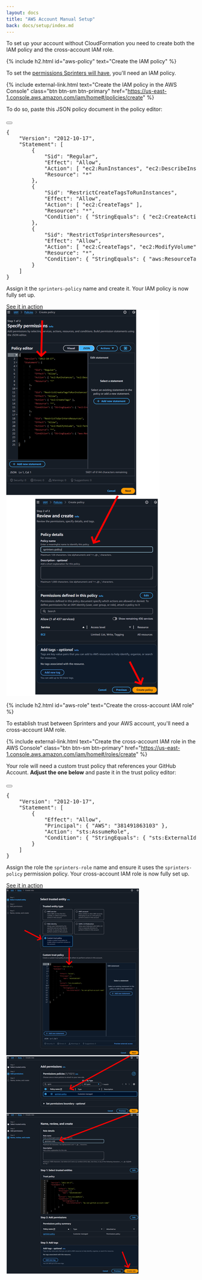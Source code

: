 ```yaml
---
layout: docs
title: "AWS Account Manual Setup"
back: docs/setup/index.md
---
```


To set up your account without CloudFormation you need to create both the IAM policy and the cross-account IAM role.

{% include h2.html id="aws-policy" text="Create the IAM policy" %}

To set the [permissions Sprinters will have](/docs/security#aws-permissions), you'll need an IAM policy.

{% include external-link.html text="Create the IAM policy in the AWS Console" class="btn btn-sm btn-primary"
        href="https://us-east-1.console.aws.amazon.com/iam/home#/policies/create" %}

<p class="mb-1">To do so, paste this <span class="fw-bold text-warning">JSON policy document</span> in the policy editor:</p>
<div class="alert alert-info font-monospace p-0 mb-2 position-relative" role="alert">
    <button type="button" class="btn-copy" title="Copy to clipboard"><i class="bi bi-copy"></i></button>
    <pre class="mb-0 p-2 fs-8">{
    "Version": "2012-10-17",
    "Statement": [
        {
            "Sid": "Regular",
            "Effect": "Allow",
            "Action": [ "ec2:RunInstances", "ec2:DescribeInstances", "ec2:DescribeSpotPriceHistory" ],
            "Resource": "*"
        },
        {
            "Sid": "RestrictCreateTagsToRunInstances",
            "Effect": "Allow",
            "Action": [ "ec2:CreateTags" ],
            "Resource": "*",
            "Condition": { "StringEquals": { "ec2:CreateAction": "RunInstances" } }
        },
        {
            "Sid": "RestrictToSprintersResources",
            "Effect": "Allow",
            "Action": [ "ec2:CreateTags", "ec2:ModifyVolume", "ec2:TerminateInstances" ],
            "Resource": "*",
            "Condition": { "StringEquals": { "aws:ResourceTag/sprinters:sprinters": "true" } }
        }
    ]
}</pre>
</div>

Assign it the `sprinters-policy` name and create it. Your IAM policy is now fully set up.

<a class="btn btn-secondary btn-sm" data-bs-toggle="collapse" href="#aws-policy-setup" aria-expanded="false" aria-controls="aws-policy-setup">
    <i class="bi bi-image me-1"></i>
    See it in action
</a>
<div class="collapse" id="aws-policy-setup">
    <img src="/assets/setup/aws-policy.png" alt="AWS IAM Policy setup" class="screenshot">
</div>

{% include h2.html id="aws-role" text="Create the cross-account IAM role" %}

To establish trust between Sprinters and your AWS account, you'll need a cross-account IAM role.

{% include external-link.html text="Create the cross-account IAM role in the AWS Console" class="btn btn-sm btn-primary" href="https://us-east-1.console.aws.amazon.com/iam/home#/roles/create" %}

<p class="mb-1">Your role will need a <span class="fw-bold text-warning">custom trust policy</span> that references your GitHub Account.
    <strong>Adjust the one below</strong> and paste it in the trust policy editor:</p>
<div class="alert alert-info font-monospace p-0 mb-2 position-relative" role="alert">
    <button type="button" class="btn-copy" title="Copy to clipboard"><i class="bi bi-copy"></i></button>
    <pre class="mb-0 p-2 fs-8">{
    "Version": "2012-10-17",
    "Statement": [
        {
            "Effect": "Allow",
            "Principal": { "AWS": "381491863103" },
            "Action": "sts:AssumeRole",
            "Condition": { "StringEquals": { "sts:ExternalId": "<span class="fw-bold fst-italic text-warning">your-github-account-name</span>" } }
        }
    ]
}</pre>
</div>

Assign the role the `sprinters-role` name and ensure it uses the `sprinters-policy` permission policy. Your cross-account IAM role is now fully set up.

<a class="btn btn-secondary btn-sm" data-bs-toggle="collapse" href="#aws-role-setup" aria-expanded="false" aria-controls="aws-role-setup">
    <i class="bi bi-image me-1"></i>
    See it in action
</a>
<div class="collapse" id="aws-role-setup">
    <img src="/assets/setup/aws-role.png" alt="AWS IAM Role setup" class="screenshot">
</div>
